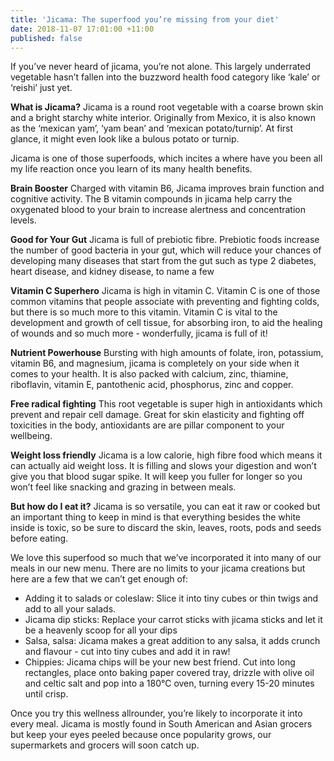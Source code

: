 ```yaml
---
title: 'Jicama: The superfood you’re missing from your diet'
date: 2018-11-07 17:01:00 +11:00
published: false
---
```


If you’ve never heard of jicama, you’re not alone. This largely underrated vegetable hasn’t fallen into the buzzword health food category like ‘kale’ or ‘reishi’ just yet. 

**What is Jicama?**
Jicama is a round root vegetable with a coarse brown skin and a bright starchy white interior. Originally from Mexico, it is also known as the ‘mexican yam’, ‘yam bean’ and ‘mexican potato/turnip’. At first glance, it might even look like a bulous potato or turnip. 

Jicama is one of those superfoods, which incites a where have you been all my life reaction once you learn of its many health benefits.

**Brain Booster**
Charged with vitamin B6, Jicama improves brain function and cognitive activity. The B vitamin compounds in jicama help carry the oxygenated blood to your brain to increase alertness and concentration levels. 

**Good for Your Gut**
Jicama is full of prebiotic fibre. Prebiotic foods increase the number of good bacteria in your gut, which will reduce your chances of developing many diseases that start from the gut such as type 2 diabetes, heart disease, and kidney disease, to name a few 

**Vitamin C Superhero**
Jicama is high in vitamin C. Vitamin C is one of those common vitamins that people associate with preventing and fighting colds, but there is so much more to this vitamin. Vitamin C is vital to the development and growth of cell tissue, for absorbing iron, to aid the healing of wounds and so much more - wonderfully, jicama is full of it!

**Nutrient Powerhouse**
Bursting with high amounts of folate, iron, potassium, vitamin B6, and magnesium, jicama is completely on your side when it comes to your health. It is also packed with calcium, zinc, thiamine, riboflavin, vitamin E,  pantothenic acid, phosphorus, zinc and copper.

**Free radical fighting**
This root vegetable is super high in antioxidants which prevent and repair cell damage. Great for skin elasticity and fighting off toxicities in the body, antioxidants are are pillar component to your wellbeing. 

**Weight loss friendly**
Jicama is a low calorie, high fibre food which means it can actually aid weight loss. It is filling and slows your digestion and won’t give you that blood sugar spike. It will keep you fuller for longer so you won’t feel like snacking and grazing in between meals. 

**But how do I eat it?**
Jicama is so versatile, you can eat it raw or cooked but an important thing to keep in mind is that everything besides the white inside is toxic, so be sure to discard the skin, leaves, roots, pods and seeds before eating. 

We love this superfood so much that we’ve incorporated it into many of our meals in our new menu. There are no limits to your jicama creations but here are a few that we can’t get enough of: 

* Adding it to salads or coleslaw: Slice it into tiny cubes or thin twigs and add to all your salads. 
* Jicama dip sticks: Replace your carrot sticks with jicama sticks and let it be a heavenly scoop for all your dips
* Salsa, salsa: Jicama makes a great addition to any salsa, it adds crunch and flavour - cut into tiny cubes and add it in raw! 
* Chippies: Jicama chips will be your new best friend. Cut into long rectangles, place onto baking paper covered tray, drizzle with olive oil and celtic salt and pop into a 180℃ oven, turning every 15-20 minutes until crisp.

Once you try this wellness allrounder, you’re likely to incorporate it into every meal. Jicama is mostly found in South American and Asian grocers but keep your eyes peeled because once popularity grows, our supermarkets and grocers will soon catch up.